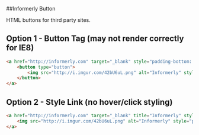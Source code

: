 ##Informerly Button

HTML buttons for third party sites. 


Option 1 - Button Tag (may not render correctly for IE8)
--------------------------------------------------------
```html
<a href="http://informerly.com" target="_blank" style="padding-bottom: 5px;" title="Informerly">
	<button type="button">
		<img src="http://i.imgur.com/42bU6uL.png" alt="Informerly" style="padding: 1px 1px 2px 1px;">
	</button>
</a>
```

Option 2 - Style Link (no hover/click styling)
----------------------------------------------
```html
<a href="http://informerly.com" target="_blank" title="Informerly" style="font: bold 11px Arial; text-decoration: none; background-color: #EEEEEE; color: #333333; padding: 6px; border: 1px solid #CCCCCC; -moz-border-radius: 4px; border-radius: 4px;">
	<img src="http://i.imgur.com/42bU6uL.png" alt="Informerly" style="padding-bottom: 2px;">
</a>
```